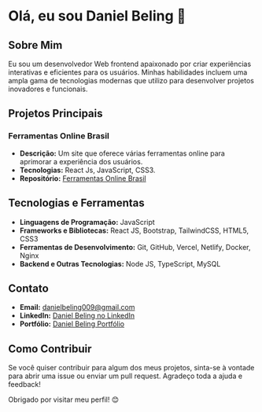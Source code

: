 # Olá, eu sou Daniel Beling 👋

## Sobre Mim
Eu sou um desenvolvedor Web frontend apaixonado por criar experiências interativas e eficientes para os usuários. Minhas habilidades incluem uma ampla gama de tecnologias modernas que utilizo para desenvolver projetos inovadores e funcionais.

## Projetos Principais
### Ferramentas Online Brasil
- **Descrição:** Um site que oferece várias ferramentas online para aprimorar a experiência dos usuários.
- **Tecnologias:** React Js, JavaScript, CSS3.
- **Repositório:** [Ferramentas Online Brasil](https://ferramentasonlinebrasil.vercel.app/)

## Tecnologias e Ferramentas
- **Linguagens de Programação:** JavaScript
- **Frameworks e Bibliotecas:** React JS, Bootstrap, TailwindCSS, HTML5, CSS3
- **Ferramentas de Desenvolvimento:** Git, GitHub, Vercel, Netlify, Docker, Nginx
- **Backend e Outras Tecnologias:** Node JS, TypeScript, MySQL

## Contato
- **Email:** danielbeling009@gmail.com
- **LinkedIn:** [Daniel Beling no LinkedIn](https://www.linkedin.com/in/daniel-beling-293146236/)
- **Portfólio:** [Daniel Beling Portfólio](https://danieldeveloper.vercel.app/)

## Como Contribuir
Se você quiser contribuir para algum dos meus projetos, sinta-se à vontade para abrir uma issue ou enviar um pull request. Agradeço toda a ajuda e feedback!

Obrigado por visitar meu perfil! 😊
